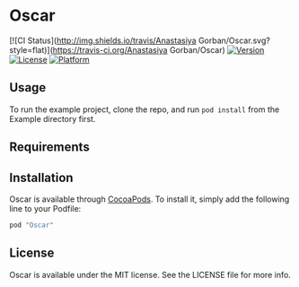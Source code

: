 # Oscar

[![CI Status](http://img.shields.io/travis/Anastasiya Gorban/Oscar.svg?style=flat)](https://travis-ci.org/Anastasiya Gorban/Oscar)
[![Version](https://img.shields.io/cocoapods/v/Oscar.svg?style=flat)](http://cocoapods.org/pods/Oscar)
[![License](https://img.shields.io/cocoapods/l/Oscar.svg?style=flat)](http://cocoapods.org/pods/Oscar)
[![Platform](https://img.shields.io/cocoapods/p/Oscar.svg?style=flat)](http://cocoapods.org/pods/Oscar)

## Usage

To run the example project, clone the repo, and run `pod install` from the Example directory first.

## Requirements

## Installation

Oscar is available through [CocoaPods](http://cocoapods.org). To install
it, simply add the following line to your Podfile:

```ruby
pod "Oscar"
```

## License

Oscar is available under the MIT license. See the LICENSE file for more info.

